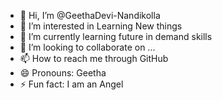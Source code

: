 - 👋 Hi, I’m @GeethaDevi-Nandikolla
- 👀 I’m interested in Learning New things
- 🌱 I’m currently learning future in demand skills 
- 💞️ I’m looking to collaborate on ...
- 📫 How to reach me through GitHub
- 😄 Pronouns: Geetha
- ⚡ Fun fact: I am an Angel

<!---
GeethaDevi-Nandikolla/GeethaDevi-Nandikolla is a ✨ special ✨ repository because its `README.md` (this file) appears on your GitHub profile.
You can click the Preview link to take a look at your changes.
--->
